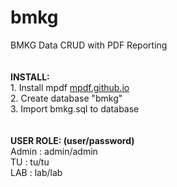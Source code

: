 # bmkg
BMKG Data CRUD with PDF Reporting
<br>
<br>
<br><b>INSTALL:</b>
<br>1. Install mpdf <a href="https://mpdf.github.io/">mpdf.github.io</a>
<br>2. Create database "bmkg"
<br>3. Import bmkg.sql to database
<br>
<br>
<br><b>USER ROLE: (user/password)</b>
<br>Admin : admin/admin
<br>TU : tu/tu
<br>LAB : lab/lab